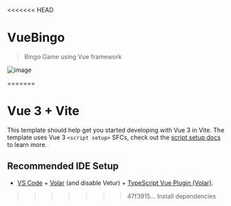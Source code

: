 <<<<<<< HEAD
# VueBingo
> Bingo Game using Vue framework

![image](https://github.com/Sergioaorozco/VueBingo/assets/28231414/5d561e24-9d76-4260-a6da-7c97910a41d4)


=======
# Vue 3 + Vite

This template should help get you started developing with Vue 3 in Vite. The template uses Vue 3 `<script setup>` SFCs, check out the [script setup docs](https://v3.vuejs.org/api/sfc-script-setup.html#sfc-script-setup) to learn more.

## Recommended IDE Setup

- [VS Code](https://code.visualstudio.com/) + [Volar](https://marketplace.visualstudio.com/items?itemName=Vue.volar) (and disable Vetur) + [TypeScript Vue Plugin (Volar)](https://marketplace.visualstudio.com/items?itemName=Vue.vscode-typescript-vue-plugin).
>>>>>>> 47f3915... Install dependencies
